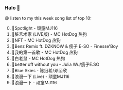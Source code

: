 

### Halo 👋

😄 listen to my this week song list of top 10:

0. 🌈Spotlight - 顽童MJ116
1. 🌈脏艺术家 (LIVE版) - MC HotDog 热狗
2. 🌈NFT - MC HotDog 热狗
3. 🌈Benz Remix ft. DZKNOW & 瘦子 E-SO - Finesse'Boy
4. 🌈我的第一首歌 - MC HotDog 热狗
5. 🌈白老鼠 - MC HotDog 热狗
6. 🌈better off without you - Julia Wu/瘦子E.SO
7. 🌈Blue Skies - 陈冠希/邓丽欣
8. 🌈浪漫一下 (Live) - 顽童MJ116
9. 🌈浪漫一下 - 顽童MJ116

